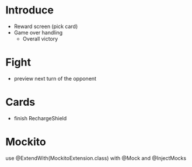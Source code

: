 


# Introduce
- Reward screen (pick card)
- Game over handling
    - Overall victory

# Fight
- preview next turn of the opponent

# Cards
- finish RechargeShield



# Mockito
use
@ExtendWith(MockitoExtension.class)
with @Mock and @InjectMocks